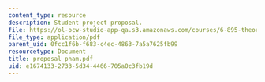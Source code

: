 ```yaml
---
content_type: resource
description: Student project proposal.
file: https://ol-ocw-studio-app-qa.s3.amazonaws.com/courses/6-895-theory-of-parallel-systems-sma-5509-fall-2003/e167413327335d344466705a0c3fb19d_proposal_pham.pdf
file_type: application/pdf
parent_uid: 0fcc1f6b-f683-c4ec-4863-7a5a7625fb99
resourcetype: Document
title: proposal_pham.pdf
uid: e1674133-2733-5d34-4466-705a0c3fb19d
---
```

